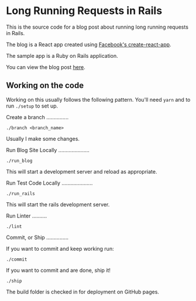 Long Running Requests in Rails
==============================

This is the source code for a blog post about running long running requests in Rails.

The blog is a React app created using [Facebook's create-react-app](https://github.com/facebook/create-react-app).

The sample app is a Ruby on Rails application.

You can view the blog post [here](http://TODO).

Working on the code
-------------------

Working on this usually follows the following pattern. You'll need `yarn` and to run `./setup` to set up.

Create a branch
...............

`./branch <branch_name>`

Usually I make some changes.

Run Blog Site Locally
.....................

`./run_blog`

This will start a development server and reload as appropriate.

Run Test Code Locally
.....................

`./run_rails`

This will start the rails development server.

Run Linter
..........

`./lint`

Commit, or Ship
...............

If you want to commit and keep working run:

`./commit`

If you want to commit and are done, ship it!

`./ship`

The build folder is checked in for deployment on GitHub pages.